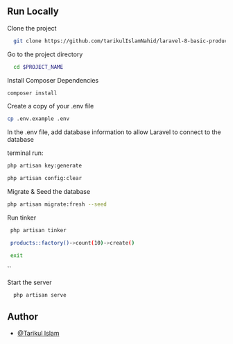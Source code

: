  
## Run Locally

Clone the project

```bash
  git clone https://github.com/tarikulIslamNahid/laravel-8-basic-product-crud.git $PROJECT_NAME
```

Go to the project directory

```bash
  cd $PROJECT_NAME
```
 Install Composer Dependencies
 
```bash
composer install
```

Create a copy of your .env file
```bash
cp .env.example .env
```
In the .env file, add database information to allow Laravel to connect to the database

terminal run:

```bash
php artisan key:generate

php artisan config:clear
``` 
Migrate & Seed the database

```bash
php artisan migrate:fresh --seed
``` 
Run tinker
```bash
 php artisan tinker

 products::factory()->count(10)->create()

 exit
``` 
 ``

Start the server

```bash
  php artisan serve
```

  
## Author

- [@Tarikul Islam](https://www.facebook.com/md.tarekul.313/)
